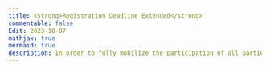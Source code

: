 ```yaml
---
title: <strong>Registration Deadline Extended</strong>
commentable: false
Edit: 2023-10-07
mathjax: true
mermaid: true
description: In order to fully mobilize the participation of all parties and to better prepare for the remote experiment competition platform, the registration time for the competition is now extended to the end of October 2023.
---
```

